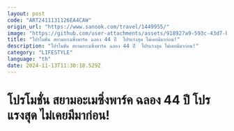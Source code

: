 ```yaml
---
layout: post
code: "ART2411131126EA4CAW"
origin_url: "https://www.sanook.com/travel/1449955/"
image: "https://github.com/user-attachments/assets/918927a9-593c-43d7-bf83-37a9a36f551a"
title: "โปรโมชั่น สยามอะเมซิ่งพาร์ค ฉลอง 44 ปี  โปรแรงสุด ไม่เคยมีมาก่อน!"
description: "โปรโมชั่น สยามอะเมซิ่งพาร์ค ฉลอง 44 ปี  โปรแรงสุด ไม่เคยมีมาก่อน!"
category: "LIFESTYLE"
language: "th"
date: 2024-11-13T11:30:18.529Z
---
```


# โปรโมชั่น สยามอะเมซิ่งพาร์ค ฉลอง 44 ปี  โปรแรงสุด ไม่เคยมีมาก่อน!